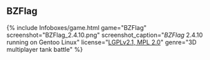 ## BZFlag
{% include Infoboxes/game.html game="BZFlag" screenshot="BZFlag_2.4.10.png" screenshot_caption="<i>BZFlag</i> 2.4.10 running on Gentoo Linux" license="<a href='https://github.com/BZFlag-Dev/bzflag/blob/2.4/COPYING' link='_blank'>LGPLv2.1, MPL 2.0</a>" genre="3D multiplayer tank battle" %}
